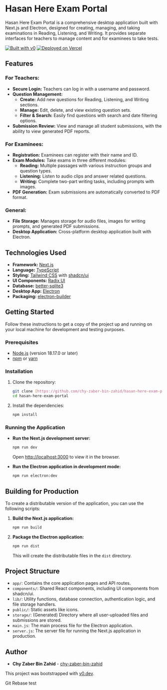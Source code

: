 # Hasan Here Exam Portal

Hasan Here Exam Portal is a comprehensive desktop application built with Next.js and Electron, designed for creating, managing, and taking examinations in Reading, Listening, and Writing. It provides separate interfaces for teachers to manage content and for examinees to take tests.

[![Built with v0](https://img.shields.io/badge/Built%20with-v0.dev-black?style=for-the-badge)](https://v0.dev/chat/projects/TZWxC8Qy5AX)
[![Deployed on Vercel](https://img.shields.io/badge/Deployed%20on-Vercel-black?style=for-the-badge&logo=vercel)](https://vercel.com/chowdhury-zaber-bin-zahids-projects/v0-next-js-login-website)

## Features

### For Teachers:
- **Secure Login:** Teachers can log in with a username and password.
- **Question Management:**
    - **Create:** Add new questions for Reading, Listening, and Writing sections.
    - **Manage:** Edit, delete, and view existing question sets.
    - **Filter & Search:** Easily find questions with search and date filtering options.
- **Submission Review:** View and manage all student submissions, with the ability to view generated PDF reports.

### For Examinees:
- **Registration:** Examinees can register with their name and ID.
- **Exam Modules:** Take exams in three different modules:
    - **Reading:** Multiple passages with various instruction groups and question types.
    - **Listening:** Listen to audio clips and answer related questions.
    - **Writing:** Complete two-part writing tasks, including prompts with images.
- **PDF Generation:** Exam submissions are automatically converted to PDF format.

### General:
- **File Storage:** Manages storage for audio files, images for writing prompts, and generated PDF submissions.
- **Desktop Application:** Cross-platform desktop application built with Electron.

## Technologies Used

- **Framework:** [Next.js](https://nextjs.org/)
- **Language:** [TypeScript](https://www.typescriptlang.org/)
- **Styling:** [Tailwind CSS](https://tailwindcss.com/) with [shadcn/ui](https://ui.shadcn.com/)
- **UI Components:** [Radix UI](https://www.radix-ui.com/)
- **Database:** [better-sqlite3](https://github.com/WiseLibs/better-sqlite3)
- **Desktop App:** [Electron](https://www.electronjs.org/)
- **Packaging:** [electron-builder](https://www.electron.build/)

## Getting Started

Follow these instructions to get a copy of the project up and running on your local machine for development and testing purposes.

### Prerequisites

- [Node.js](https://nodejs.org/) (version 18.17.0 or later)
- [npm](https://www.npmjs.com/) or [yarn](https://yarnpkg.com/)

### Installation

1.  Clone the repository:
    ```bash
    git clone [https://github.com/chy-zaber-bin-zahid/hasan-here-exam-portal.git](https://github.com/chy-zaber-bin-zahid/hasan-here-exam-portal.git)
    cd hasan-here-exam-portal
    ```
2.  Install the dependencies:
    ```bash
    npm install
    ```

### Running the Application

-   **Run the Next.js development server:**
    ```bash
    npm run dev
    ```
    Open [http://localhost:3000](http://localhost:3000) to view it in the browser.

-   **Run the Electron application in development mode:**
    ```bash
    npm run electron:dev
    ```

## Building for Production

To create a distributable version of the application, you can use the following scripts:

1.  **Build the Next.js application:**
    ```bash
    npm run build
    ```
2.  **Package the Electron application:**
    ```bash
    npm run dist
    ```
    This will create the distributable files in the `dist` directory.

## Project Structure

-   `app/`: Contains the core application pages and API routes.
-   `components/`: Shared React components, including UI components from shadcn/ui.
-   `lib/`: Utility functions, database connection, authentication logic, and file storage handlers.
-   `public/`: Static assets like icons.
-   `storage/`: (Generated) Directory where all user-uploaded files and submissions are stored.
-   `main.js`: The main process file for the Electron application.
-   `server.js`: The server file for running the Next.js application in production.

## Author

-   **Chy Zaber Bin Zahid** - [chy-zaber-bin-zahid](https://github.com/chy-zaber-bin-zahid)

This project was bootstrapped with [v0.dev](https://v0.dev).


Git Rebase test

